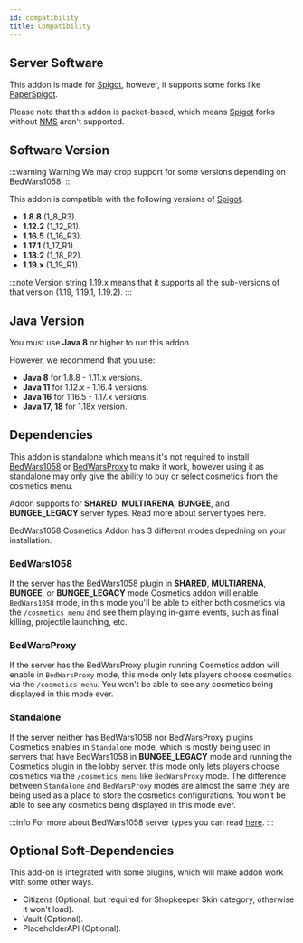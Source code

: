 ```yaml
---
id: compatibility
title: Compatibility
---
```


## Server Software
This addon is made for [Spigot](https://www.spigotmc.org/), however, it supports some forks like [PaperSpigot](https://papermc.io/).

Please note that this addon is packet-based, which means [Spigot](https://www.spigotmc.org/) forks without [NMS](https://www.spigotmc.org/wiki/general-introduction-of-packets-nms/) aren't supported.

## Software Version

:::warning Warning
We may drop support for some versions depending on BedWars1058.
:::

This addon is compatible with the following versions of [Spigot](https://www.spigotmc.org/).
* **1.8.8** (1_8_R3).
* **1.12.2** (1_12_R1).
* **1.16.5** (1_16_R3).
* **1.17.1** (1_17_R1).
* **1.18.2** (1_18_R2).
* **1.19.x** (1_19_R1).

:::note
Version string 1.19.x means that it supports all the sub-versions of that version (1.19, 1.19.1, 1.19.2).
:::

## Java Version

You must use **Java 8** or higher to run this addon.

However, we recommend that you use:

* **Java 8** for 1.8.8 - 1.11.x versions.
* **Java 11** for 1.12.x - 1.16.4 versions.
* **Java 16** for 1.16.5 - 1.17.x versions.
* **Java 17, 18** for 1.18x version.

## Dependencies

This addon is standalone which means it's not required to install [BedWars1058](https://polymart.org/r/1152) or [BedWarsProxy](https://polymart.org/r/2167) to make it work, however using it as standalone may only give the ability to buy or select cosmetics from the cosmetics menu.

Addon supports for **SHARED**, **MULTIARENA**, **BUNGEE**, and **BUNGEE_LEGACY** server types. Read more about server types here.

BedWars1058 Cosmetics Addon has 3 different modes depedning on your installation.

### BedWars1058
If the server has the BedWars1058 plugin in **SHARED**, **MULTIARENA**, **BUNGEE**, or **BUNGEE_LEGACY** mode Cosmetics addon will enable `BedWars1058` mode, in this mode you'll be able to either both cosmetics via the `/cosmetics menu` and see them playing in-game events, such as final killing, projectile launching, etc.

### BedWarsProxy
If the server has the BedWarsProxy plugin running Cosmetics addon will enable in `BedWarsProxy` mode, this mode only lets players choose cosmetics via the `/cosmetics menu`. You won't be able to see any cosmetics being displayed in this mode ever.

### Standalone
If the server neither has BedWars1058 nor BedWarsProxy plugins Cosmetics enables in `Standalone` mode, which is mostly being used in servers that have BedWars1058 in **BUNGEE_LEGACY** mode and running the Cosmetics plugin in the lobby server. this mode only lets players choose cosmetics via the `/cosmetics menu` like `BedWarsProxy` mode. The difference between `Standalone` and `BedWarsProxy` modes are almost the same they are being used as a place to store the cosmetics configurations. You won't be able to see any cosmetics being displayed in this mode ever.

:::info
For more about BedWars1058 server types you can read [here](https://wiki.andrei1058.dev/docs/BedWars1058/configuration/main-configuration).
:::

## Optional Soft-Dependencies

This add-on is integrated with some plugins, which will make addon work with some other ways.

* Citizens (Optional, but required for Shopkeeper Skin category, otherwise it won't load).
* Vault (Optional).
* PlaceholderAPI (Optional).